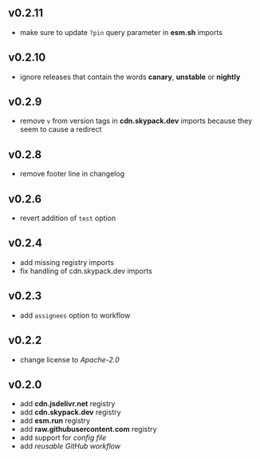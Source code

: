 ## v0.2.11

* make sure to update `?pin` query parameter in **esm.sh** imports

## v0.2.10

* ignore releases that contain the words **canary**, **unstable** or **nightly**

## v0.2.9

* remove `v` from version tags in **cdn.skypack.dev** imports because they seem to cause a redirect

## v0.2.8

* remove footer line in changelog

## v0.2.6

* revert addition of `test` option

## v0.2.4

* add missing registry imports
* fix handling of cdn.skypack.dev imports

## v0.2.3

* add `assignees` option to workflow

## v0.2.2

* change license to *Apache-2.0*

## v0.2.0

* add **cdn.jsdelivr.net** registry
* add **cdn.skypack.dev** registry
* add **esm.run** registry
* add **raw.githubusercontent.com** registry
* add support for *config file*
* add *reusable GitHub workflow*
